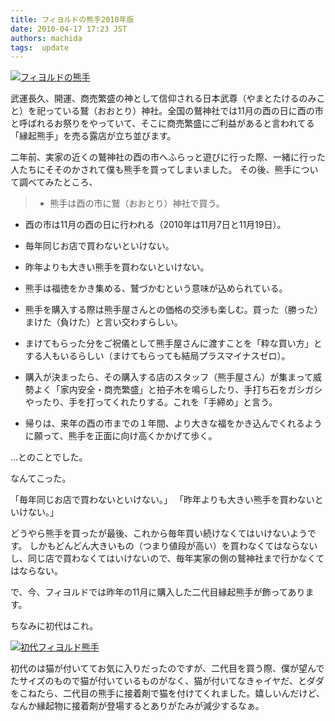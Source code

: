 ```yaml
---
title: フィヨルドの熊手2010年版
date: 2010-04-17 17:23 JST
authors: machida
tags:  update
---
```

[![フィヨルドの熊手](http://fjord.jp/wp-content/uploads/2010/04/kumade-530x397.jpg "フィヨルドの熊手")](http://fjord.jp/wp-content/uploads/2010/04/kumade.jpg)

武運長久、開運、商売繁盛の神として信仰される日本武尊（やまとたけるのみこと）を祀っている鷲（おおとり）神社。全国の鷲神社では11月の酉の日に酉の市と呼ばれるお祭りをやっていて、そこに商売繁盛にご利益があると言われてる「縁起熊手」を売る露店が立ち並びます。

二年前、実家の近くの鷲神社の酉の市へふらっと遊びに行った際、一緒に行った人たちにそそのかされて僕も熊手を買ってしまいました。 その後、熊手について調べてみたところ、

> - 熊手は酉の市に鷲（おおとり）神社で買う。
>

 - 酉の市は11月の酉の日に行われる（2010年は11月7日と11月19日）。
>

 - 毎年同じお店で買わないといけない。
>

 - 昨年よりも大きい熊手を買わないといけない。
>

 - 熊手は福徳をかき集める、鷲づかむという意味が込められている。
>

 - 熊手を購入する際は熊手屋さんとの価格の交渉も楽しむ。買った（勝った）まけた（負けた）と言い交わすらしい。
>

 - まけてもらった分をご祝儀として熊手屋さんに渡すことを「粋な買い方」とする人もいるらしい（まけてもらっても結局プラスマイナスゼロ）。
>

 - 購入が決まったら、その購入する店のスタッフ（熊手屋さん）が集まって威勢よく「家内安全・商売繁盛」と拍子木を鳴らしたり、手打ち石をガシガシやったり、手を打ってくれたりする。これを「手締め」と言う。
>

 - 帰りは、来年の酉の市までの１年間、より大きな福をかき込んでくれるように願って、熊手を正面に向け高くかかげて歩く。

…とのことでした。

なんてこった。

「毎年同じお店で買わないといけない。」 「昨年よりも大きい熊手を買わないといけない。」

どうやら熊手を買ったが最後、これから毎年買い続けなくてはいけないようです。 しかもどんどん大きいもの（つまり値段が高い）を買わなくてはならないし、同じ店で買わなくてはいけないので、毎年実家の側の鷲神社まで行かなくてはならない。

で、今、フィヨルドでは昨年の11月に購入した二代目縁起熊手が飾ってあります。

ちなみに初代はこれ。

[![初代フィヨルド熊手](http://fjord.jp/wp-content/uploads/2010/04/kumade_2-530x397.jpg "初代フィヨルド熊手")](http://fjord.jp/wp-content/uploads/2010/04/kumade_2.jpg)

初代のは猫が付いててお気に入りだったのですが、二代目を買う際、僕が望んでたサイズのもので猫が付いているものがなく、猫が付いてなきゃイヤだ、とダダをこねたら、二代目の熊手に接着剤で猫を付けてくれました。嬉しいんだけど、なんか縁起物に接着剤が登場するとありがたみが減少するなぁ。
